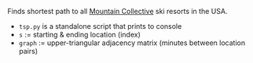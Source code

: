 Finds shortest path to all [Mountain Collective](https://mountaincollective.com/) ski resorts in the USA.

* `tsp.py` is a standalone script that prints to console
* `s` := starting & ending location (index)
* `graph` := upper-triangular adjacency matrix (minutes between location pairs)
